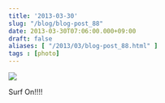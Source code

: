 ```yaml
---
title: '2013-03-30'
slug: "/blog/blog-post_88"
date: 2013-03-30T07:06:00.000+09:00
draft: false
aliases: [ "/2013/03/blog-post_88.html" ]
tags : [photo]
---
```


  
![](http://68.media.tumblr.com/57f3a2ec990f9ee56f881efcf64db4cd/tumblr_mkgjjitDWz1rwrdpxo1_1280.jpg)  

  
  

Surf On!!!!